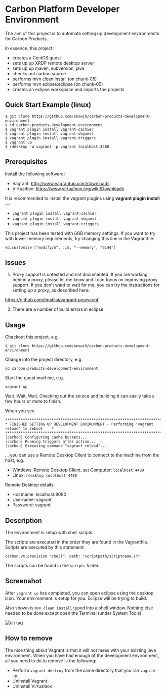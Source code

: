 Carbon Platform Developer Environment
=====================================

The aim of this project is to automate setting up development environments for Carbon 
Products.

In essence, this project:

- creates a CentOS guest
- sets up up XRDP remote desktop server
- sets up up maven, subversion, java
- checks out carbon source
- performs mvn clean install (on chunk-05)
- performs mvn eclipse:eclipse (on chunk-05)
- creates an eclipse workspace and imports the projects

Quick Start Example (linux)
---------------------------
```
$ git clone https://github.com/snowch/carbon-products-development-environment
$ cd carbon-products-development-environment
$ vagrant plugin install vagrant-cachier
$ vagrant plugin install vagrant-vbguest
$ vagrant plugin install vagrant-triggers
$ vagrant up
$ rdesktop -u vagrant -p vagrant localhost:4480
```


Prerequisites
-------------
Install the following software:
- Vagrant: http://www.vagrantup.com/downloads
- Virtualbox: https://www.virtualbox.org/wiki/Downloads

It is recommended to install the vagrant plugins using **vagrant plugin install ...**:

- ```vagrant plugin install vagrant-cachier```
- ```vagrant plugin install vagrant-vbguest```
- ```vagrant plugin install vagrant-triggers```

This project has been tested with 6GB memory settings.  If you want to try with
lower memory requirements, try changing this line in the Vagrantfile:

```vb.customize ["modifyvm", :id, "--memory", "6144"]```


Issues
------
1) Proxy support is untested and not documented.  If you are working behind a proxy, 
please let me know and I can focus on improving proxy support.  If you don't want to
wait for me, you can try the instructions for setting up a proxy, as described here:

https://github.com/tmatilai/vagrant-proxyconf

2) There are a number of build errors in eclipse.

Usage
-----

Checkout this project, e.g. 

```$ git clone https://github.com/snowch/carbon-products-development-environment```

Change into the project directory, e.g.

```cd carbon-products-development-environment```

Start the guest machine, e.g.

```vagrant up```

Wait.  Wait.  Wait.  Checking out the source and building it can easily take a few hours or more to finish.

When you see:

```
******************************************************************************************
* FINISHED SETTING UP DEVELOPMENT ENVIRONMENT - Performing 'vagrant reload' to reboot    *
******************************************************************************************
[carbon] Configuring cache buckets...
[carbon] Running triggers after action...
[carbon] Executing command "vagrant reload"...
```

... you can use a Remote Desktop Client to connect to the machine from the host, e.g.

- Windows: Remote Desktop Client, set Computer: ```localhost:4480```
- Linux: ```rdesktop localhost:4480```

Remote Desktop details:

- Hostname: localhost:8080
- Username: vagrant
- Password: vagrant


Description
-----------

The environment is setup with shell scripts.

The scripts are executed in the order they are found in the Vagrantfile.  Scripts are
executed by this statement:

```carbon.vm.provision "shell", path: "scriptpath/scriptname.sh"```

The scripts can be found in the ```scripts``` folder.

Screenshot
----------

After ```vagrant up``` has completed, you can open eclipse using the desktop icon. Your environment is setup for you.  Eclipse will be trying to build.

Also shown is ```mvn clean install``` typed into a shell window.  Nothing else needed to be done except open the Terminal (under System Tools).

![alt tag](https://raw2.github.com/snowch/carbon-products-development-environment/ac772ce9ad83e33319486a4c84500946c24c5633/doc/eclipse_screenshot.png)

How to remove
-------------

The nice thing about Vagrant is that it will not mess with your existing java environment.  When you have had enough of the development environment, all you need to do to remove is the following:

- Perform ```vagrant destroy``` from the same directory that you ran ```vagrant up```.
- Uninstall Vagrant
- Uninstall Virtualbox
